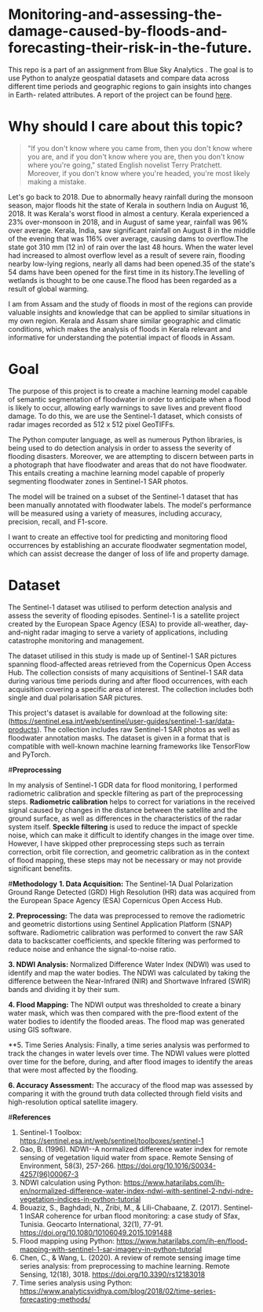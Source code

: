 # Monitoring-and-assessing-the-damage-caused-by-floods-and-forecasting-their-risk-in-the-future.
This repo is a part of an assignment from Blue Sky Analytics . The goal is to use Python to analyze geospatial datasets and compare data across  different time periods and geographic regions to gain insights into changes in Earth- related attributes. A report of the project can be found [here]().

# **Why should I care about this topic?**

> "If you don't know where you came from, then you don't know where you are, and if you don't know where you are, then you don't know where you're going," stated English novelist Terry Pratchett. Moreover, if you don't know where you're headed, you're most likely making a mistake.

Let's go back to 2018. Due to abnormally heavy rainfall during the monsoon season, major floods hit the state of Kerala in southern India on August 16, 2018. It was Kerala's worst flood in almost a century. 
Kerala experienced a 23% over-monsoon in 2018, and in August of same year, rainfall was 96% over average. Kerala, India, saw significant rainfall on August 8 in the middle of the evening that was 116% over average, causing dams to overflow.The state got 310 mm (12 in) of rain over the last 48 hours.
When the water level had increased to almost overflow level as a result of severe rain, flooding nearby low-lying regions, nearly all dams had been opened.35 of the state's 54 dams have been opened for the first time in its history.The levelling of wetlands is thought to be one cause.The flood has been regarded as a result of global warming. 

I am from Assam and the study of floods in most of the regions can provide valuable insights and knowledge that can be applied to similar situations in my own region. Kerala and Assam share similar geographic and climatic conditions, which makes the analysis of floods in Kerala relevant and informative for understanding the potential impact of floods in Assam.


# **Goal**

The purpose of this project is to create a machine learning model capable of semantic segmentation of floodwater in order to anticipate when a flood is likely to occur, allowing early warnings to save lives and prevent flood damage. To do this, we are use the Sentinel-1 dataset, which consists of radar images recorded as 512 x 512 pixel GeoTIFFs.

The Python computer language, as well as numerous Python libraries, is being used to do detection analysis in order to assess the severity of flooding disasters. Moreover, we are attempting to discern between parts in a photograph that have floodwater and areas that do not have floodwater. This entails creating a machine learning model capable of properly segmenting floodwater zones in Sentinel-1 SAR photos.

The model will be trained on a subset of the Sentinel-1 dataset that has been manually annotated with floodwater labels. The model's performance will be measured using a variety of measures, including accuracy, precision, recall, and F1-score.

I want to create an effective tool for predicting and monitoring flood occurrences by establishing an accurate floodwater segmentation model, which can assist decrease the danger of loss of life and property damage.



# **Dataset**

The Sentinel-1 dataset was utilised to perform detection analysis and assess the severity of flooding episodes. Sentinel-1 is a satellite project created by the European Space Agency (ESA) to provide all-weather, day-and-night radar imaging to serve a variety of applications, including catastrophe monitoring and management.

The dataset utilised in this study is made up of Sentinel-1 SAR pictures spanning flood-affected areas retrieved from the Copernicus Open Access Hub. The collection consists of many acquisitions of Sentinel-1 SAR data during various time periods during and after flood occurrences, with each acquisition covering a specific area of interest. The collection includes both single and dual polarisation SAR pictures.

This project's dataset is available for download at the following site: 
(https://sentinel.esa.int/web/sentinel/user-guides/sentinel-1-sar/data-products).
The collection includes raw Sentinel-1 SAR photos as well as floodwater annotation masks.
The dataset is given in a format that is compatible with well-known machine learning frameworks like TensorFlow and PyTorch. 

#**Preprocessing**

In my analysis of Sentinel-1 GDR data for flood monitoring, I performed radiometric calibration and speckle filtering as part of the preprocessing steps. 
**Radiometric calibration** helps to correct for variations in the received signal caused by changes in the distance between the satellite and the ground surface, as well as differences in the characteristics of the radar system itself. 
**Speckle filtering** is used to reduce the impact of speckle noise, which can make it difficult to identify changes in the image over time. 
 However, I have skipped other preprocessing steps such as terrain correction, orbit file correction, and geometric calibration as in the context of flood mapping, these steps may not be necessary or may not provide significant benefits.
 
 #**Methodology**
 **1. Data Acquisition:** The Sentinel-1A Dual Polarization Ground Range Detected (GRD) High Resolution (HR) data was acquired from the European Space Agency (ESA) Copernicus Open Access Hub.

**2. Preprocessing:** The data was preprocessed to remove the radiometric and geometric distortions using Sentinel Application Platform (SNAP) software. Radiometric calibration was performed to convert the raw SAR data to backscatter coefficients, and speckle filtering was performed to reduce noise and enhance the signal-to-noise ratio.

**3. NDWI Analysis:** Normalized Difference Water Index (NDWI) was used to identify and map the water bodies. The NDWI was calculated by taking the difference between the Near-Infrared (NIR) and Shortwave Infrared (SWIR) bands and dividing it by their sum.

**4. Flood Mapping:** The NDWI output was thresholded to create a binary water mask, which was then compared with the pre-flood extent of the water bodies to identify the flooded areas. The flood map was generated using GIS software.

**5. Time Series Analysis: Finally, a time series analysis was performed to track the changes in water levels over time. The NDWI values were plotted over time for the before, during, and after flood images to identify the areas that were most affected by the flooding.

**6. Accuracy Assessment:** The accuracy of the flood map was assessed by comparing it with the ground truth data collected through field visits and high-resolution optical satellite imagery.
 
#**References**
1. Sentinel-1 Toolbox: https://sentinel.esa.int/web/sentinel/toolboxes/sentinel-1
2. Gao, B. (1996). NDWI--A normalized difference water index for remote sensing of vegetation liquid water from space. Remote Sensing of Environment, 58(3), 257-266. https://doi.org/10.1016/S0034-4257(96)00067-3
3. NDWI calculation using Python: https://www.hatarilabs.com/ih-en/normalized-difference-water-index-ndwi-with-sentinel-2-ndvi-ndre-vegetation-indices-in-python-tutorial
4. Bouaziz, S., Baghdadi, N., Zribi, M., & Lili-Chabaane, Z. (2017). Sentinel-1 InSAR coherence for urban flood monitoring: a case study of Sfax, Tunisia. Geocarto International, 32(1), 77-91. https://doi.org/10.1080/10106049.2015.1091488
5. Flood mapping using Python: https://www.hatarilabs.com/ih-en/flood-mapping-with-sentinel-1-sar-imagery-in-python-tutorial
6. Chen, C., & Wang, L. (2020). A review of remote sensing image time series analysis: from preprocessing to machine learning. Remote Sensing, 12(18), 3018. https://doi.org/10.3390/rs12183018
7. Time series analysis using Python: https://www.analyticsvidhya.com/blog/2018/02/time-series-forecasting-methods/ 


